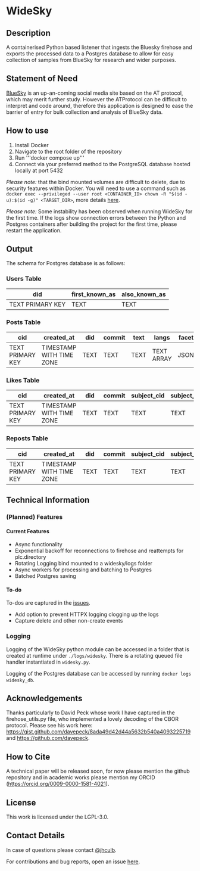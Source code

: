 # WideSky
## Description
A containerised Python based listener that ingests the Bluesky firehose and exports the processed data to a Postgres database to allow for easy collection of samples from BlueSky for research and wider purposes.

## Statement of Need
[BlueSky](https://bsky.app/) is an up-an-coming social media site based on the AT protocol, which may merit further study. However the ATProtocol can be difficult to interpret and code around, therefore this application is designed to ease the barrier of entry for bulk collection and analysis of BlueSky data.

## How to use

1. Install Docker
2. Navigate to the root folder of the repository
3. Run '''docker compose up'''
4. Connect via your preferred method to the PostgreSQL database hosted locally at port 5432

*Please note:* that the bind mounted volumes are difficult to delete, due to security features within Docker. 
You will need to use a command such as `docker exec --privileged --user root <CONTAINER_ID> chown -R "$(id -u):$(id -g)" <TARGET_DIR>`, more details [here](https://stackoverflow.com/questions/42423999/cant-delete-file-created-via-docker).

*Please note:* Some instability has been observed when running WideSky for the first time. If the logs show connection errors between the Python and Postgres containers after building the project for the first time, please restart the application.

## Output
The schema for Postgres database is as follows:
### Users Table
| did              | first_known_as | also_known_as |
| ---------------- | -------------- | ------------- |
| TEXT PRIMARY KEY | TEXT           | TEXT          |
### Posts Table
| cid              | created_at               | did  | commit | text | langs      | facets | has_embed | embed_type | embed_refs | external_uri | has_record | record_cid | record_uri | is_reply | reply_root_cid | reply_root_uri | reply_parent_cid | reply_parent_uri |
| ---------------- | ------------------------ | ---- | ------ | ---- | ---------- | ------ | --------- | ---------- | ---------- | ------------ | ---------- | ---------- | ---------- | -------- | -------------- | -------------- | ---------------- | ---------------- |
| TEXT PRIMARY KEY | TIMESTAMP WITH TIME ZONE | TEXT | TEXT   | TEXT | TEXT ARRAY | JSONB  | BOOLEAN   | TEXT       | TEXT ARRAY | TEXT         | BOOLEAN    | TEXT       | TEXT       | BOOLEAN  | TEXT           | TEXT           | TEXT             | TEXT             |
### Likes Table
| cid              | created_at               | did  | commit | subject_cid | subject_url |
| ---------------- | ------------------------ | ---- | ------ | ----------- | ----------- |
| TEXT PRIMARY KEY | TIMESTAMP WITH TIME ZONE | TEXT | TEXT   | TEXT        | TEXT        |
### Reposts Table
| cid              | created_at               | did  | commit | subject_cid | subject_uri |
| ---------------- | ------------------------ | ---- | ------ | ----------- | ----------- |
| TEXT PRIMARY KEY | TIMESTAMP WITH TIME ZONE | TEXT | TEXT   | TEXT        | TEXT        |
## Technical Information
### (Planned) Features
#### Current Features
* Async functionality
* Exponential backoff for reconnections to firehose and reattempts for plc.directory
* Rotating Logging bind mounted to a widesky/logs folder
* Async workers for processing and batching to Postgres
* Batched Postgres saving

#### To-do
To-dos are captured in the [issues](https://github.com/jhculb/WideSky/issues).
* Add option to prevent HTTPX logging clogging up the logs
* Capture delete and other non-create events

### Logging
Logging of the WideSky python module can be accessed in a folder that is created at runtime under `./logs/widesky`. There is a rotating queued file handler instantiated in `widesky.py`.

Logging of the Postgres database can be accessed by running `docker logs widesky_db`. 

## Acknowledgements
Thanks particularly to David Peck whose work I have captured in the firehose_utils.py file, who implemented a lovely decoding of the CBOR protocol. Please see his work here: https://gist.github.com/davepeck/8ada49d42d44a5632b540a4093225719 and https://github.com/davepeck.

## How to Cite
A technical paper will be released soon, for now please mention the github repository and in academic works please mention my ORCID (https://orcid.org/0009-0000-1581-4021).

## License
This work is licensed under the LGPL-3.0.

## Contact Details
In case of questions please contact [@jhculb](https://github.com/jhculb).

For contributions and bug reports, open an issue [here](https://github.com/jhculb/WideSky/issues).